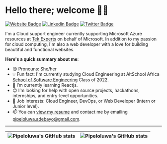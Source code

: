 # Hello there; welcome 👋🏾



 [![Website Badge](https://img.shields.io/badge/-pipeloluwadebayo.netlify.app-000000?style=for-the-badge&logo=Google-Chrome&logoColor=white&link=https://pipeloluwadebayo.netlify.app)](https://pipeloluwadebayo.netlify.app) [![Linkedin Badge](https://img.shields.io/badge/-pipeloluwa-blue?style=for-the-badge&logo=Linkedin&logoColor=white&link=https://www.linkedin.com/in/pipeloluwa)](https://www.linkedin.com/in/pipeloluwa) [![Twitter Badge](https://img.shields.io/badge/-@thatraregem-1ca0f1?style=for-the-badge&logo=twitter&logoColor=white&link=https://twitter.com/iambolajiayo)](https://twitter.com/thatraregem)

I'm a Cloud support engineer currently supporting Microsoft Azure resources at [Tek Experts](https://www.tek-experts.com/) on behalf of Microsoft. In addition to my passion for cloud computing, I'm also a web developer with a love for building beautiful and functional websites.

**Here's a quick summary about me**:

- 😊 Pronouns: She/her
- 💡 Fun fact: I'm currently studying Cloud Engineering at AltSchool Africa [School of Software Engineering](https://altschoolafrica.com/schools/engineering) Class of 2022.
- 🌱 I’m currently learning Reactjs.
- 😊 I’m looking for help with open source projects, hackathons, internships, and entry-level opportunities.
- 💼 Job interests: Cloud Engineer, DevOps, or Web Developer (Intern or Junior level).
- 📫 You can [view my resume](https://docs.google.com/document/d/1HjP-co79Wx_R9BQIVJ3fI0pBajhepKPnoO4LxHVy8JQ/edit?usp=sharing) and contact me by emailing pipeloluwa.adebayo@gmail.com.

---

| <img align="center" src="https://github-readme-stats.vercel.app/api?username=pipeloluwadebayo&show_icons=true&include_all_commits=true&hide_border=true" alt="Pipeloluwa's GitHub stats" /> | <img align="center" src="https://github-readme-stats.vercel.app/api/top-langs/?username=pipeloluwadebayo&langs_count=8&layout=compact&hide_border=true" alt="Pipeloluwa's GitHub stats" /> |
| ------------- | ------------- |

<!---
pipeloluwadebayo/pipeloluwadebayo is a ✨ special ✨ repository because its `README.md` (this file) appears on your GitHub profile.
You can click the Preview link to take a look at your changes.
--->
